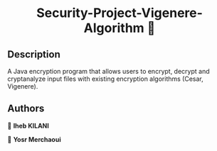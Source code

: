 <h1 align="center">Security-Project-Vigenere-Algorithm 🔐</h1>

## Description
A Java encryption program that allows users to encrypt, decrypt and cryptanalyze input files with existing encryption algorithms (Cesar, Vigenere).

## Authors

👤 **Iheb KILANI**

👤 **Yosr Merchaoui**
